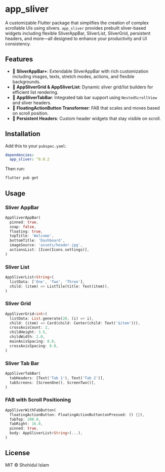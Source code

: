 # app_sliver

A customizable Flutter package that simplifies the creation of complex scrollable UIs using slivers. `app_sliver` provides prebuilt sliver-based widgets including flexible SliverAppBar, SliverList, SliverGrid, persistent headers, and more—all designed to enhance your productivity and UI consistency.

## Features

- 📱 **SliverAppBar+**: Extendable SliverAppBar with rich customization including images, texts, stretch modes, actions, and flexible backgrounds.
- 🧱 **AppSliverGrid & AppSliverList**: Dynamic sliver grid/list builders for efficient list rendering.
- 🧭 **AppSliverTabBar**: Integrated tab bar support using `NestedScrollView` and sliver headers.
- 🎯 **FloatingActionButton Transformer**: FAB that scales and moves based on scroll position.
- 🔖 **Persistent Headers**: Custom header widgets that stay visible on scroll.

## Installation

Add this to your `pubspec.yaml`:

```yaml
dependencies:
  app_sliver: ^0.0.2
```

Then run:

```bash
flutter pub get
```

## Usage

### Sliver AppBar
```dart
AppSliverAppBar(
  pinned: true,
  snap: false,
  floating: true,
  topTitle: 'Welcome',
  bottomTitle: 'Dashboard',
  imageSource: 'assets/header.jpg',
  actionsList: [Icon(Icons.settings)],
)
```

### Sliver List
```dart
AppSliverList<String>(
  listData: ['One', 'Two', 'Three'],
  child: (item) => ListTile(title: Text(item)),
)
```

### Sliver Grid
```dart
AppSliverGrid<int>(
  listData: List.generate(20, (i) => i),
  child: (item) => Card(child: Center(child: Text('$item'))),
  crossAxisCount: 2,
  childHeight: 3.5,
  childWidth: 2.0,
  mainAxisSpacing: 8.0,
  crossAxisSpacing: 8.0,
)
```

### Sliver Tab Bar
```dart
AppSliverTabBar(
  tabHeaders: [Text('Tab 1'), Text('Tab 2')],
  tabScreens: [ScreenOne(), ScreenTwo()],
)
```

### FAB with Scroll Positioning
```dart
AppSliverWithFabButton(
  floatingActionButton: FloatingActionButton(onPressed: () {}),
  fabTop: 200.0,
  fabRight: 16.0,
  pinned: true,
  body: AppSliverList<String>(...),
)
```

## License

MIT © Shohidul Islam
